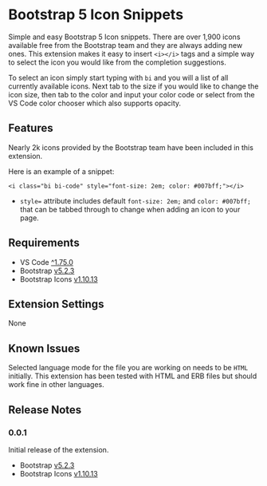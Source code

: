 # Bootstrap 5 Icon Snippets

Simple and easy Bootstrap 5 Icon snippets. There are over 1,900 icons available free from the Bootstrap team and they are always adding new ones. This extension makes it easy to insert `<i></i>` tags and a simple way to select the icon you would like from the completion suggestions.

To select an icon simply start typing with `bi` and you will a list of all currently available icons. Next tab to the size if you would like to change the icon size, then tab to the color and input your color code or select from the VS Code color chooser which also supports opacity.

## Features

Nearly 2k icons provided by the Bootstrap team have been included in this extension.

Here is an example of a snippet:

```<i class="bi bi-code" style="font-size: 2em; color: #007bff;"></i>```

- `style=` attribute includes default `font-size: 2em;` and `color: #007bff;` that can be tabbed through to change when adding an icon to your page.


## Requirements
- VS Code [^1.75.0](https://code.visualstudio.com)
- Bootstrap [v5.2.3](https://getbootstrap.com/)
- Bootstrap Icons [v1.10.13](https://github.com/twbs/bootstrap/releases/tag/v1.10.3)

## Extension Settings

None

## Known Issues

Selected language mode for the file you are working on needs to be `HTML` initially. This extension has been tested with HTML and ERB files but should work fine in other languages.

## Release Notes

### 0.0.1

Initial release of the extension.
- Bootstrap [v5.2.3](https://getbootstrap.com/)
- Bootstrap Icons [v1.10.13](https://github.com/twbs/bootstrap/releases/tag/v1.10.3)

